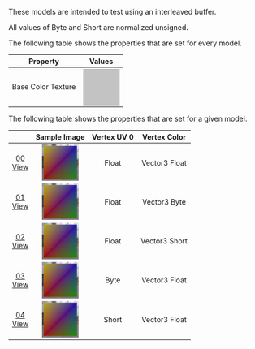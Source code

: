 These models are intended to test using an interleaved buffer.  

All values of Byte and Short are normalized unsigned.  

The following table shows the properties that are set for every model.  

| Property | **Values** |
| :---: | :---: |
| Base Color Texture | [<img src="Figures/Thumbnails/BaseColor_Grey.png" align="middle">](Textures/BaseColor_Grey.png) |


The following table shows the properties that are set for a given model.  

|   | Sample Image | Vertex UV 0 | Vertex Color |
| :---: | :---: | :---: | :---: |
| [00](Buffer_Interleaved_00.gltf)<br>[View](https://bghgary.github.io/glTF-Assets-Viewer/?folder=4&model=0) | [<img src="Figures/Thumbnails/Buffer_Interleaved_00.png" align="middle">](Figures/SampleImages/Buffer_Interleaved_00.png) | Float | Vector3 Float |
| [01](Buffer_Interleaved_01.gltf)<br>[View](https://bghgary.github.io/glTF-Assets-Viewer/?folder=4&model=1) | [<img src="Figures/Thumbnails/Buffer_Interleaved_01.png" align="middle">](Figures/SampleImages/Buffer_Interleaved_01.png) | Float | Vector3 Byte |
| [02](Buffer_Interleaved_02.gltf)<br>[View](https://bghgary.github.io/glTF-Assets-Viewer/?folder=4&model=2) | [<img src="Figures/Thumbnails/Buffer_Interleaved_02.png" align="middle">](Figures/SampleImages/Buffer_Interleaved_02.png) | Float | Vector3 Short |
| [03](Buffer_Interleaved_03.gltf)<br>[View](https://bghgary.github.io/glTF-Assets-Viewer/?folder=4&model=3) | [<img src="Figures/Thumbnails/Buffer_Interleaved_03.png" align="middle">](Figures/SampleImages/Buffer_Interleaved_03.png) | Byte | Vector3 Float |
| [04](Buffer_Interleaved_04.gltf)<br>[View](https://bghgary.github.io/glTF-Assets-Viewer/?folder=4&model=4) | [<img src="Figures/Thumbnails/Buffer_Interleaved_04.png" align="middle">](Figures/SampleImages/Buffer_Interleaved_04.png) | Short | Vector3 Float |
 
